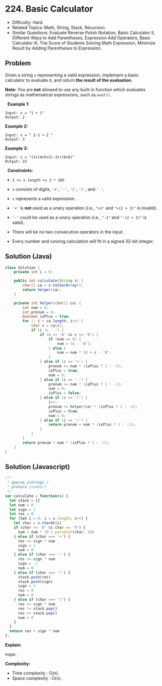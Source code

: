 # 224. Basic Calculator

- Difficulty: Hard.
- Related Topics: Math, String, Stack, Recursion.
- Similar Questions: Evaluate Reverse Polish Notation, Basic Calculator II, Different Ways to Add Parentheses, Expression Add Operators, Basic Calculator III, The Score of Students Solving Math Expression, Minimize Result by Adding Parentheses to Expression.

## Problem

Given a string ```s``` representing a valid expression, implement a basic calculator to evaluate it, and return **the result of the evaluation**.

**Note:** You are **not** allowed to use any built-in function which evaluates strings as mathematical expressions, such as ```eval()```.

 
**Example 1:**

```
Input: s = "1 + 1"
Output: 2
```

**Example 2:**

```
Input: s = " 2-1 + 2 "
Output: 3
```

**Example 3:**

```
Input: s = "(1+(4+5+2)-3)+(6+8)"
Output: 23
```

 
**Constraints:**


	
- ```1 <= s.length <= 3 * 105```
	
- ```s``` consists of digits, ```'+'```, ```'-'```, ```'('```, ```')'```, and ```' '```.
	
- ```s``` represents a valid expression.
	
- ```'+'``` is **not** used as a unary operation (i.e., ```"+1"``` and ```"+(2 + 3)"``` is invalid).
	
- ```'-'``` could be used as a unary operation (i.e., ```"-1"``` and ```"-(2 + 3)"``` is valid).
	
- There will be no two consecutive operators in the input.
	
- Every number and running calculation will fit in a signed 32-bit integer.


## Solution (Java)
```java
class Solution {
    private int i = 0;

    public int calculate(String s) {
        char[] ca = s.toCharArray();
        return helper(ca);
    }

    private int helper(char[] ca) {
        int num = 0;
        int prenum = 0;
        boolean isPlus = true;
        for (; i < ca.length; i++) {
            char c = ca[i];
            if (c != ' ') {
                if (c >= '0' && c <= '9') {
                    if (num == 0) {
                        num = (c - '0');
                    } else {
                        num = num * 10 + c - '0';
                    }
                } else if (c == '+') {
                    prenum += num * (isPlus ? 1 : -1);
                    isPlus = true;
                    num = 0;
                } else if (c == '-') {
                    prenum += num * (isPlus ? 1 : -1);
                    num = 0;
                    isPlus = false;
                } else if (c == '(') {
                    i++;
                    prenum += helper(ca) * (isPlus ? 1 : -1);
                    isPlus = true;
                    num = 0;
                } else if (c == ')') {
                    return prenum + num * (isPlus ? 1 : -1);
                }
            }
        }
        return prenum + num * (isPlus ? 1 : -1);
    }
}
```

## Solution (Javascript)
```javascript
/**
 * @param {string} s
 * @return {number}
 */
var calculate = function(s) {
  let stack = []
  let num = 0
  let sign = 1
  let res = 0
  for (let i = 0; i < s.length; i++) {
    let char = s.charAt(i)
    if (char >= '0' && char <= '9') {
      num = num * 10 + parseInt(char, 10)
    } else if (char === '+') {
      res += sign * num
      sign = 1
      num = 0
    } else if (char === '-') {
      res += sign * num
      sign = -1
      num = 0
    } else if (char === '(') {
      stack.push(res)
      stack.push(sign)
      sign = 1
      res = 0
      num = 0
    } else if (char === ')') {
      res += sign * num
      res *= stack.pop()
      res += stack.pop()
      num = 0
    }
  }
  return res + sign * num
};
```

**Explain:**

nope.

**Complexity:**

* Time complexity : O(n).
* Space complexity : O(n).

